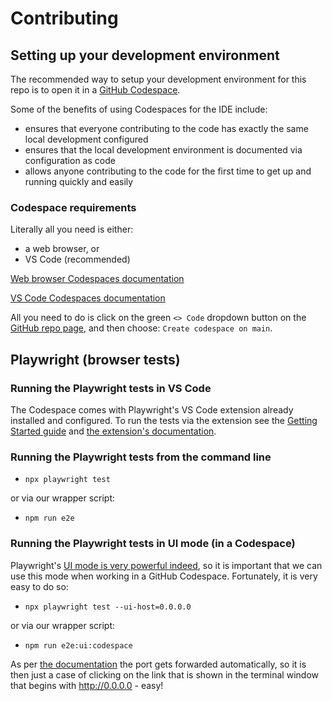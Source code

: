 # Contributing

## Setting up your development environment

The recommended way to setup your development environment for this repo is to open it in a
[GitHub Codespace](https://github.com/features/codespaces).

Some of the benefits of using Codespaces for the IDE include:

- ensures that everyone contributing to the code has exactly the same local development configured
- ensures that the local development environment is documented via configuration as code
- allows anyone contributing to the code for the first time to get up and running quickly and easily

### Codespace requirements

Literally all you need is either:
- a web browser, or
- VS Code (recommended)

[Web browser Codespaces documentation](https://docs.github.com/en/codespaces/developing-in-a-codespace/developing-in-a-codespace?tool=webui#working-in-a-codespace-in-the-browser)

[VS Code Codespaces documentation](https://docs.github.com/en/codespaces/developing-in-a-codespace/developing-in-a-codespace?tool=vscode#working-in-a-codespace-in-vs-code)

All you need to do is click on the green `<> Code` dropdown button on the 
[GitHub repo page](https://github.com/tobyurff/coliving-semkovo),
and then choose: `Create codespace on main`.


## Playwright (browser tests)

### Running the Playwright tests in VS Code

The Codespace comes with Playwright's VS Code extension already installed and configured.
To run the tests via the extension see the [Getting Started guide](https://playwright.dev/docs/getting-started-vscode)
and [the extension's documentation](https://marketplace.visualstudio.com/items?itemName=ms-playwright.playwright).

### Running the Playwright tests from the command line

- `npx playwright test`

or via our wrapper script:

- `npm run e2e`

### Running the Playwright tests in UI mode (in a Codespace)

Playwright's [UI mode is very powerful indeed](https://playwright.dev/docs/test-ui-mode), so it is important
that we can use this mode when working in a GitHub Codespace.  Fortunately, it is very easy to do so:

- `npx playwright test --ui-host=0.0.0.0`

or via our wrapper script:

- `npm run e2e:ui:codespace`

As per [the documentation](https://playwright.dev/docs/test-ui-mode#docker--github-codespaces) the port gets
forwarded automatically, so it is then just a case of clicking on the link that is shown in the terminal 
window that begins with http://0.0.0.0 - easy!
